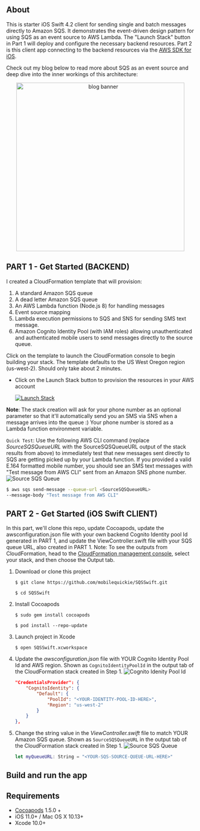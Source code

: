 
## About
This is starter iOS Swift 4.2 client for sending single and batch messages directly to Amazon SQS. It demonstrates the event-driven design pattern for using SQS as an event source to AWS Lambda. The "Launch Stack" button in Part 1 will deploy and configure the necessary backend resources. Part 2 is this client app connecting to the backend resources via the [AWS SDK for iOS](https://aws-amplify.github.io/docs/ios/manualsetup#direct-aws-service-access).

Check out my blog below to read more about SQS as an event source and deep dive into the inner workings of this architecture: 
<p align="center"><a href="https://dzone.com/articles/amazon-sqs-as-an-event-source-to-aws-lambda-a-deep"><img src="https://s3-us-west-2.amazonaws.com/mobilequickie/sqs-events/bannerimage.png" alt="blog banner" width="450"></a></p>

## PART 1 - Get Started (BACKEND)
I created a CloudFormation template that will provision: 
1. A standard Amazon SQS queue
2. A dead letter Amazon SQS queue
3. An AWS Lambda function (Node.js 8) for handling messages
4. Event source mapping
5. Lambda execution permissions to SQS and SNS for sending SMS text message. 
6. Amazon Cognito Identity Pool (with IAM roles) allowing unauthenticated and authenticated mobile users to send messages directly to the source queue.

Click on the template to launch the CloudFormation console to begin building your stack. The template defaults to the US West Oregon region (us-west-2). Should only take about 2 minutes.

* Click on the Launch Stack button to provision the resources in your AWS account
    
    [![Launch Stack](https://s3-us-west-2.amazonaws.com/mobilequickie/speechtranslator/launch-stack.svg)](https://console.aws.amazon.com/cloudformation/home?region=us-west-2#/stacks/new?stackName=my-sqs-event&templateURL=https://s3-us-west-2.amazonaws.com/mobilequickie/sqs-events/cf-templates/SQS-EventSource-LambdaHandlerSMS-CFTemplate-Nodejs.yaml)

**Note**: The stack creation will ask for your phone number as an optional parameter so that it'll automatically send you an SMS via SNS when a message arrives into the queue :) Your phone number is stored as a Lambda function environment variable.

`Quick Test`: Use the following AWS CLI command (replace _SourceSQSQueueURL_ with the SourceSQSQueueURL output of the stack results from above) to immediately test that new messages sent directly to SQS are getting picked up by your Lambda function. If you provided a valid E.164 formatted mobile number, you should see an SMS text messages with "Test message from AWS CLI" sent from an Amazon SNS phone number.
![Source SQS Queue](https://s3-us-west-2.amazonaws.com/mobilequickie/sqs-events/source-sqs-queue-url.jpg)

```bash
$ aws sqs send-message --queue-url <SourceSQSQueueURL>
--message-body "Test message from AWS CLI"
```

## PART 2 - Get Started (iOS Swift CLIENT)

In this part, we'll clone this repo, update Cocoapods, update the awsconfiguration.json file with your own backend Cognito Identity pool Id generated in PART 1, and update the ViewController.swift file with your SQS queue URL, also created in PART 1. Note: To see the outputs from CloudFormation, head to the [CloudFormation management console](https://console.aws.amazon.com/cloudformation/home?region=us-west-2), select your stack, and then choose the Output tab.

1. Download or clone this project
    ```
    $ git clone https://github.com/mobilequickie/SQSSwift.git

    $ cd SQSSwift
    ```
2. Install Cocoapods
    ```
    $ sudo gem install cocoapods

    $ pod install --repo-update
    ``` 
3. Launch project in Xcode
    ```
    $ open SQSSwift.xcworkspace
    ``` 

4. Update the *awsconfiguration.json* file with YOUR Cognito Identity Pool Id and AWS region. Shown as `CognitoIdentityPoolId` in the output tab of the CloudFormation stack created in Step 1.
![Cognito Idenity Pool Id](https://s3-us-west-2.amazonaws.com/mobilequickie/sqs-events/cognito-identity-pool-id.jpg)
    ```json
    "CredentialsProvider": {
        "CognitoIdentity": {
            "Default": {
                "PoolId": "<YOUR-IDENTITY-POOL-ID-HERE>",
                "Region": "us-west-2"
            }
        }
    },
    ```

5. Change the string value in the *ViewController.swift* file to match YOUR Amazon SQS queue. Shown as `SourceSQSQueueURL` in the output tab of the CloudFormation stack created in Step 1.
![Source SQS Queue](https://s3-us-west-2.amazonaws.com/mobilequickie/sqs-events/source-sqs-queue-url.jpg)

    ```swift
    let myQueueURL: String = "<YOUR-SQS-SOURCE-QUEUE-URL-HERE>"
    ```
## Build and run the app

## Requirements
- [Cocoapods](https://github.com/CocoaPods/CocoaPods) 1.5.0 +
- iOS 11.0+ / Mac OS X 10.13+
- Xcode 10.0+